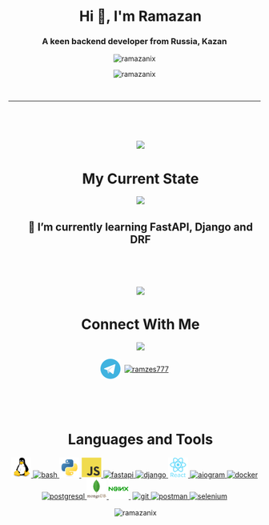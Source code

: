 <div align="center" id="user-content-toc">
  <ul>
    <summary>
      <h1>Hi 👋, I'm Ramazan</h1>
    </summary>
  </ul>
  <h3>A keen backend developer from Russia, Kazan</h3>
</div>

<p align="center"> <img src="https://komarev.com/ghpvc/?username=ramazanix&label=Views&color=A54DFF&style=flat" alt="ramazanix" /> </p>

<p align="center"> <img src="https://github-profile-trophy.vercel.app/?username=ramazanix&column=-1&theme=juicyfresh&no-bg=true&no-frame=true" alt="ramazanix" /> </p>
</br>
<hr>
</br>
</br>
</br>

<div align="center" id="user-content-toc">
  <ul>
    <summary>
        <img src="https://github.githubassets.com/images/icons/emoji/unicode/1f306.png?v8"/>
        <h1>My Current State</h1>
        <img src="https://github.githubassets.com/images/icons/emoji/unicode/1f306.png?v8"/>
      </h1>
    </summary>
  </ul>
  <ul>
    <summary>
      <h2>🌱 I’m currently learning FastAPI, Django and DRF</h2>
    </summary>
  </ul>
</div>

</br>
</br>
</br>

<div align="center" id="user-content-toc">
  <ul>
    <summary>
      <img src="https://github.githubassets.com/images/icons/emoji/unicode/1f3a0.png?v8"/>
      <h1>Connect With Me</h1>
      <img src="https://github.githubassets.com/images/icons/emoji/unicode/1f3a0.png?v8"/>
    </summary>
  </ul>
</div>
<p align="center">
<a href="https://t.me/ramazanix" target="blank"><img align="center" src="https://raw.githubusercontent.com/escalopa/escalopa/main/img/telegram.svg" alt="ramazanix" height"40" width="40" /></a> &nbsp;<a href="https://codeforces.com/profile/ramzes777" target="blank"><img align="center" src="https://img.icons8.com/external-tal-revivo-color-tal-revivo/256/external-codeforces-programming-competitions-and-contests-programming-community-logo-color-tal-revivo.png" alt="ramzes777" height="40" width="40" /></a>
</p>
</br>
</br>
</br>
<div align="center" id="user-content-toc">
  <ul>
    <summary>
      <h1>Languages and Tools
      </h1>
    </summary>
  </ul>
</div>

<p align="center"> <a href="https://www.linux.org/" target="_blank" rel="noreferrer"> <img src="https://raw.githubusercontent.com/devicons/devicon/master/icons/linux/linux-original.svg" alt="linux" width="40" height="40"/> </a> <a href="https://www.gnu.org/software/bash/" target="_blank" rel="noreferrer"> <img src="https://www.vectorlogo.zone/logos/gnu_bash/gnu_bash-icon.svg" alt="bash" width="40" height="40"/> </a> <a href="https://www.python.org" target="_blank" rel="noreferrer"> <img src="https://raw.githubusercontent.com/devicons/devicon/master/icons/python/python-original.svg" alt="python" width="40" height="40"/> <a href="https://developer.mozilla.org/en-US/docs/Web/JavaScript" target="_blank" rel="noreferrer"> <img src="https://raw.githubusercontent.com/devicons/devicon/master/icons/javascript/javascript-original.svg" alt="javascript" width="40" height="40"/> </a>  <!--<a href="https://www.typescriptlang.org/" target="_blank" rel="noreferrer"> <img src="https://raw.githubusercontent.com/devicons/devicon/master/icons/typescript/typescript-original.svg" alt="typescript" width="40" height="40"/>--> </a> <a href="https://fastapi.tiangolo.com" target="_blank" rel="noreferrer"> <img src="https://cdn.worldvectorlogo.com/logos/fastapi.svg" alt="fastapi" width="40" height="40"/> </a> <a href="https://www.djangoproject.com" target="_blank" rel="noreferrer"> <img src="https://cdn.iconscout.com/icon/free/png-512/django-1-282754.png" alt="django" width="40" height="40"/> </a> <a href="https://reactjs.org/" target="_blank" rel="noreferrer"> <img src="https://raw.githubusercontent.com/devicons/devicon/master/icons/react/react-original-wordmark.svg" alt="react" width="40" height="40"/> </a> <a href="https://aiogram.dev/" target="_blank" rel="noreferrer"> <img src="https://avatars.githubusercontent.com/u/33784865" alt="aiogram" width="40" height="40"/> </a> <a href="https://www.docker.com/" target="_blank" rel="noreferrer"> <img src="https://img.icons8.com/fluency/256/docker.png" alt="docker" width="40" height="40"/> </a> <a href="https://www.postgresql.org" target="_blank" rel="noreferrer"> <img src="https://img.icons8.com/color/256/postgreesql.png" alt="postgresql" width="40" height="40"/> </a> <a href="https://www.mongodb.com/" target="_blank" rel="noreferrer"> <img src="https://raw.githubusercontent.com/devicons/devicon/master/icons/mongodb/mongodb-original-wordmark.svg" alt="mongodb" width="40" height="40"/> <a href="https://www.nginx.com" target="_blank" rel="noreferrer"> <img src="https://raw.githubusercontent.com/devicons/devicon/master/icons/nginx/nginx-original.svg" alt="nginx" width="40" height="40"/>&nbsp;</a> <a href="https://git-scm.com/" target="_blank" rel="noreferrer"> <img src="https://www.vectorlogo.zone/logos/git-scm/git-scm-icon.svg" alt="git" width="40" height="40"/> </a> <a href="https://postman.com" target="_blank" rel="noreferrer"> <img src="https://www.vectorlogo.zone/logos/getpostman/getpostman-icon.svg" alt="postman" width="40" height="40"/> </a> <a href="https://www.selenium.dev" target="_blank" rel="noreferrer"> <img src="https://raw.githubusercontent.com/detain/svg-logos/780f25886640cef088af994181646db2f6b1a3f8/svg/selenium-logo.svg" alt="selenium" width="40" height="40"/> </a>  </p>

<p align="center">&nbsp;<img align="center" src="https://github-readme-stats.vercel.app/api?username=ramazanix&show_icons=true&locale=en&bg_color=fffefe,a54dff,ff3eda,d4ff3e&title_color=fff33e&text_color=fff66f&icon_color=a6148a&ring_color=a54dff&hide_border=true&custom_title=My%20Stats&border_radius=25" alt="ramazanix" /></p>
